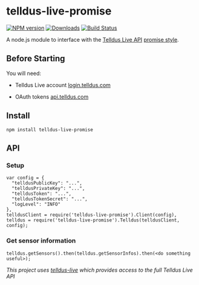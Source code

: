 # telldus-live-promise
[![NPM version][npm-image]][npm-url] [![Downloads][downloads-image]][npm-url] [![Build Status][travis-image]][travis-url]

A node.js module to interface with the [Telldus Live API](http://api.telldus.com) [promise style](https://www.promisejs.org/).

## Before Starting
You will need:

- Telldus Live account [login.telldus.com](https://login.telldus.com)

- OAuth tokens [api.telldus.com](http://api.telldus.com/keys/index)

## Install

``npm install telldus-live-promise``

## API

### Setup

```
var config = {
  "telldusPublicKey": "...",
  "telldusPrivateKey": "...",
  "telldusToken": "...",
  "telldusTokenSecret": "...",
  "logLevel": "INFO"
},
telldusClient = require('telldus-live-promise').Client(config),
telldus = require('telldus-live-promise').Telldus(telldusClient, config);
```

### Get sensor information

```
telldus.getSensors().then(telldus.getSensorInfos).then(<do something useful>);
```

_This project uses [telldus-live](https://github.com/TheThingSystem/node-telldus-live) which provides access to the full Telldus Live API_

[npm-url]: https://npmjs.org/package/telldus-live-promise
[downloads-image]: http://img.shields.io/npm/dm/telldus-live-promise.svg
[npm-image]: http://img.shields.io/npm/v/telldus-live-promise.svg
[travis-url]: https://travis-ci.org/ashpool/telldus-live-promise
[travis-image]: http://img.shields.io/travis/ashpool/telldus-live-promise.svg
